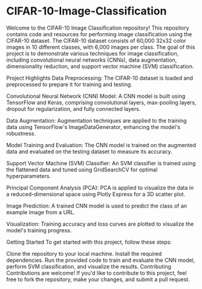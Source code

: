 # CIFAR-10-Image-Classification

Welcome to the CIFAR-10 Image Classification repository! This repository contains code and resources for performing image classification using the CIFAR-10 dataset. The CIFAR-10 dataset consists of 60,000 32x32 color images in 10 different classes, with 6,000 images per class. The goal of this project is to demonstrate various techniques for image classification, including convolutional neural networks (CNNs), data augmentation, dimensionality reduction, and support vector machine (SVM) classification.

Project Highlights
Data Preprocessing: The CIFAR-10 dataset is loaded and preprocessed to prepare it for training and testing.

Convolutional Neural Network (CNN) Model: A CNN model is built using TensorFlow and Keras, comprising convolutional layers, max-pooling layers, dropout for regularization, and fully connected layers.

Data Augmentation: Augmentation techniques are applied to the training data using TensorFlow's ImageDataGenerator, enhancing the model's robustness.

Model Training and Evaluation: The CNN model is trained on the augmented data and evaluated on the testing dataset to measure its accuracy.

Support Vector Machine (SVM) Classifier: An SVM classifier is trained using the flattened data and tuned using GridSearchCV for optimal hyperparameters.

Principal Component Analysis (PCA): PCA is applied to visualize the data in a reduced-dimensional space using Plotly Express for a 3D scatter plot.

Image Prediction: A trained CNN model is used to predict the class of an example image from a URL.

Visualization: Training accuracy and loss curves are plotted to visualize the model's training progress.

Getting Started
To get started with this project, follow these steps:

Clone the repository to your local machine.
Install the required dependencies.
Run the provided code to train and evaluate the CNN model, perform SVM classification, and visualize the results.
Contributing
Contributions are welcome! If you'd like to contribute to this project, feel free to fork the repository, make your changes, and submit a pull request.
